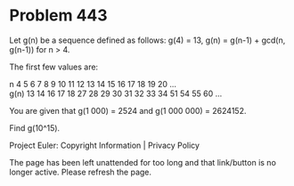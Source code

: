 #   Problem 443

   Let g(n) be a sequence defined as follows:
   g(4) = 13,
   g(n) = g(n-1) + gcd(n, g(n-1)) for n > 4.

   The first few values are:

 n     4   5   6   7   8   9   10  11  12  13  14  15  16  17  18  19  20  ...  
 g(n)  13  14  16  17  18  27  28  29  30  31  32  33  34  51  54  55  60  ...  

   You are given that g(1 000) = 2524 and g(1 000 000) = 2624152.

   Find g(10^15).

   Project Euler: Copyright Information | Privacy Policy

   The page has been left unattended for too long and that link/button is no
   longer active. Please refresh the page.
